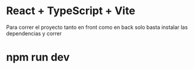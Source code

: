 # React + TypeScript + Vite


Para correr el proyecto tanto en front como en back solo basta instalar las dependencias  y correr
# npm run dev


